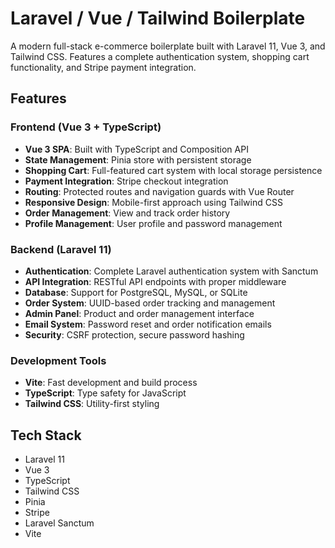 # Laravel / Vue / Tailwind Boilerplate

A modern full-stack e-commerce boilerplate built with Laravel 11, Vue 3, and Tailwind CSS. Features a complete authentication system, shopping cart functionality, and Stripe payment integration.

## Features

### Frontend (Vue 3 + TypeScript)
- **Vue 3 SPA**: Built with TypeScript and Composition API
- **State Management**: Pinia store with persistent storage
- **Shopping Cart**: Full-featured cart system with local storage persistence
- **Payment Integration**: Stripe checkout integration
- **Routing**: Protected routes and navigation guards with Vue Router
- **Responsive Design**: Mobile-first approach using Tailwind CSS
- **Order Management**: View and track order history
- **Profile Management**: User profile and password management

### Backend (Laravel 11)
- **Authentication**: Complete Laravel authentication system with Sanctum
- **API Integration**: RESTful API endpoints with proper middleware
- **Database**: Support for PostgreSQL, MySQL, or SQLite
- **Order System**: UUID-based order tracking and management
- **Admin Panel**: Product and order management interface
- **Email System**: Password reset and order notification emails
- **Security**: CSRF protection, secure password hashing

### Development Tools
- **Vite**: Fast development and build process
- **TypeScript**: Type safety for JavaScript
- **Tailwind CSS**: Utility-first styling

## Tech Stack
- Laravel 11
- Vue 3
- TypeScript
- Tailwind CSS
- Pinia
- Stripe
- Laravel Sanctum
- Vite
